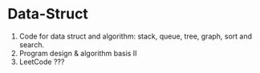 # Data-Struct
1. Code for data struct and algorithm: stack, queue, tree, graph, sort and search.
1. Program design &amp; algorithm basis Ⅱ
1. LeetCode ???